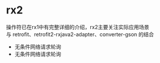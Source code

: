 # rx2

操作符已在rx1中有完整详细的介绍，rx2主要关注实际应用场景  
与 retrofit、retrofit2-rxjava2-adapter、converter-gson 的结合

* 无条件网络请求轮询
* 无条件网络请求轮询